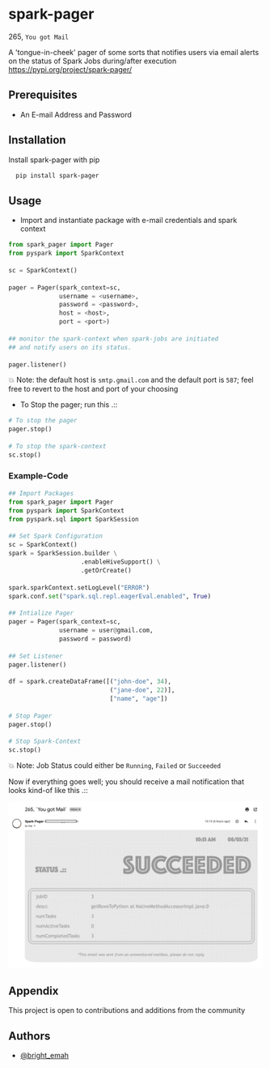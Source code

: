 
# spark-pager

265, ```You got Mail```

A 'tongue-in-cheek' pager of some sorts that notifies users via email alerts on the status of Spark Jobs during/after execution 
https://pypi.org/project/spark-pager/

## Prerequisites
* An E-mail Address and Password
## Installation

Install spark-pager with pip

```bash
  pip install spark-pager
```
    
## Usage

* Import and instantiate package with e-mail credentials and spark context
```python
from spark_pager import Pager
from pyspark import SparkContext

sc = SparkContext()

pager = Pager(spark_context=sc, 
              username = <username>, 
              password = <password>,
              host = <host>,
              port = <port>)

## monitor the spark-context when spark-jobs are initiated 
## and notify users on its status.

pager.listener()

```

💥 Note: the default host is ```smtp.gmail.com```
          and the default port is ```587```; feel free to revert to the host and port of your choosing


* To Stop the pager; run this .::

```python
# To stop the pager
pager.stop()

# To stop the spark-context
sc.stop()
```

### Example-Code
```python
## Import Packages
from spark_pager import Pager
from pyspark import SparkContext
from pyspark.sql import SparkSession

## Set Spark Configuration
sc = SparkContext()
spark = SparkSession.builder \
                    .enableHiveSupport() \
                    .getOrCreate() 

spark.sparkContext.setLogLevel("ERROR")
spark.conf.set("spark.sql.repl.eagerEval.enabled", True)

## Intialize Pager 
pager = Pager(spark_context=sc, 
              username = user@gmail.com, 
              password = password)

## Set Listener
pager.listener()

df = spark.createDataFrame([("john-doe", 34), 
                            ("jane-doe", 22)], 
                            ["name", "age"])

# Stop Pager
pager.stop()

# Stop Spark-Context
sc.stop()          
```

💥 Note: Job Status could either be ```Running```, ```Failed``` or ```Succeeded```

Now if everything goes well; you should receive a mail notification that looks kind-of like this .::

![alt text](https://github.com/BrightEmah123/spark-pager/blob/main/test/spark-pager.jpg?raw=true)


## Appendix

This project is open to contributions and additions from the community


## Authors

- [@bright_emah](https://www.github.com/BrightEmah123)

  
